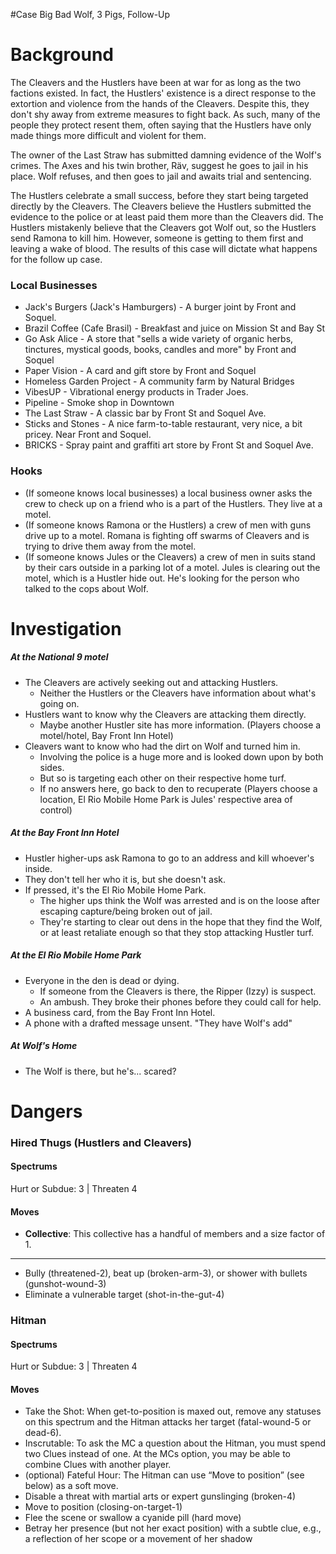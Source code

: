 #Case Big Bad Wolf, 3 Pigs, Follow-Up
# Background

The Cleavers and the Hustlers have been at war for as long as the two factions existed. In fact, the Hustlers' existence is a direct response to the extortion and violence from the hands of the Cleavers. Despite this, they don't shy away from extreme measures to fight back. As such, many of the people they protect resent them, often saying that the Hustlers have only made things more difficult and violent for them.

The owner of the Last Straw has submitted damning evidence of the Wolf's crimes. The Axes and his twin brother, Räv, suggest he goes to jail in his place. Wolf refuses, and then goes to jail and awaits trial and sentencing.

The Hustlers celebrate a small success, before they start being targeted directly by the Cleavers. The Cleavers believe the Hustlers submitted the evidence to the police or at least paid them more than the Cleavers did. The Hustlers mistakenly believe that the Cleavers got Wolf out, so the Hustlers send Ramona to kill him. However, someone is getting to them first and leaving a wake of blood. The results of this case will dictate what happens for the follow up case.

### Local Businesses
- Jack's Burgers (Jack's Hamburgers) - A burger joint by Front and Soquel.
- Brazil Coffee (Cafe Brasil) - Breakfast and juice on Mission St and Bay St
- Go Ask Alice - A store that "sells a wide variety of organic herbs, tinctures, mystical goods, books, candles and more" by Front and Soquel
- Paper Vision - A card and gift store by Front and Soquel
- Homeless Garden Project - A community farm by Natural Bridges
- VibesUP - Vibrational energy products in Trader Joes.
- Pipeline - Smoke shop in Downtown
- The Last Straw - A classic bar by Front St and Soquel Ave.
- Sticks and Stones - A nice farm-to-table restaurant, very nice, a bit pricey. Near Front and Soquel.
- BRICKS - Spray paint and graffiti art store by Front St and Soquel Ave.

### Hooks
- (If someone knows local businesses) a local business owner asks the crew to check up on a friend who is a part of the Hustlers. They live at a motel.
- (If someone knows Ramona or the Hustlers) a crew of men with guns drive up to a motel. Romana is fighting off swarms of Cleavers and is trying to drive them away from the motel.
- (If someone knows Jules or the Cleavers) a crew of men in suits stand by their cars outside in a parking lot of a motel. Jules is clearing out the motel, which is a Hustler hide out. He's looking for the person who talked to the cops about Wolf.
# Investigation
##### At the National 9 motel
- The Cleavers are actively seeking out and attacking Hustlers.
	- Neither the Hustlers or the Cleavers have information about what's going on.
- Hustlers want to know why the Cleavers are attacking them directly.
	- Maybe another Hustler site has more information. (Players choose a motel/hotel, Bay Front Inn Hotel)
- Cleavers want to know who had the dirt on Wolf and turned him in.
	- Involving the police is a huge more and is looked down upon by both sides.
	- But so is targeting each other on their respective home turf.
	- If no answers here, go back to den to recuperate (Players choose a location, El Rio Mobile Home Park is Jules' respective area of control)
##### At the Bay Front Inn Hotel
- Hustler higher-ups ask Ramona to go to an address and kill whoever's inside.
- They don't tell her who it is, but she doesn't ask.
- If pressed, it's the El Rio Mobile Home Park.
	- The higher ups think the Wolf was arrested and is on the loose after escaping capture/being broken out of jail.
	- They're starting to clear out dens in the hope that they find the Wolf, or at least retaliate enough so that they stop attacking Hustler turf.

##### At the El Rio Mobile Home Park
- Everyone in the den is dead or dying.
	- If someone from the Cleavers is there, the Ripper (Izzy) is suspect.
	- An ambush. They broke their phones before they could call for help.
- A business card, from the Bay Front Inn Hotel.
- A phone with a drafted message unsent. "They have Wolf's add"

##### At Wolf's Home
- The Wolf is there, but he's... scared?
# Dangers
### Hired Thugs (Hustlers and Cleavers)
#### Spectrums
Hurt or Subdue: 3 | Threaten 4
#### Moves
- **Collective**: This collective has a handful of members and a size factor of 1.
- ---
- Bully (threatened-2), beat up (broken-arm-3), or shower with bullets (gunshot-wound-3)
- Eliminate a vulnerable target (shot-in-the-gut-4)

### Hitman
#### Spectrums
Hurt or Subdue: 3 | Threaten 4
#### Moves
- Take the Shot: When get-to-position is maxed
out, remove any statuses on this spectrum and
the Hitman attacks her target (fatal-wound-5
or dead-6).
- Inscrutable: To ask the MC a question about
the Hitman, you must spend two Clues instead
of one. At the MCs option, you may be able to
combine Clues with another player.
- (optional) Fateful Hour: The Hitman can use
“Move to position” (see below) as a soft move.
- Disable a threat with martial arts or expert
gunslinging (broken-4)
- Move to position (closing-on-target-1)
- Flee the scene or swallow a cyanide pill (hard move)
- Betray her presence (but not her exact position) with a subtle clue, e.g., a reflection of her scope or a movement of her shadow
